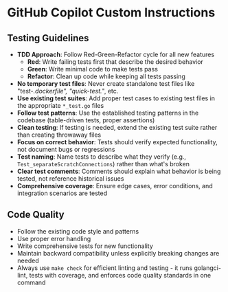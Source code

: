 # GitHub Copilot Custom Instructions

## Testing Guidelines

- **TDD Approach**: Follow Red-Green-Refactor cycle for all new features
  - **Red**: Write failing tests first that describe the desired behavior
  - **Green**: Write minimal code to make tests pass
  - **Refactor**: Clean up code while keeping all tests passing
- **No temporary test files**: Never create standalone test files like "test-*.dockerfile", "quick-test.*", etc.
- **Use existing test suites**: Add proper test cases to existing test files in the appropriate `*_test.go` files
- **Follow test patterns**: Use the established testing patterns in the codebase (table-driven tests, proper assertions)
- **Clean testing**: If testing is needed, extend the existing test suite rather than creating throwaway files
- **Focus on correct behavior**: Tests should verify expected functionality, not document bugs or regressions
- **Test naming**: Name tests to describe what they verify (e.g., `Test_separateScratchConnections`) rather than what's broken
- **Clear test comments**: Comments should explain what behavior is being tested, not reference historical issues
- **Comprehensive coverage**: Ensure edge cases, error conditions, and integration scenarios are tested

## Code Quality

- Follow the existing code style and patterns
- Use proper error handling
- Write comprehensive tests for new functionality
- Maintain backward compatibility unless explicitly breaking changes are needed
- Always use `make check` for efficient linting and testing - it runs golangci-lint, tests with coverage, and enforces code quality standards in one command
